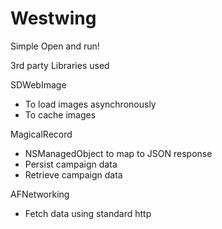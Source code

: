 Westwing
========
Simple Open and run!

3rd party Libraries used

SDWebImage
- To load images asynchronously
- To cache images 

MagicalRecord
- NSManagedObject to map to JSON response
- Persist campaign data
- Retrieve campaign data

AFNetworking
- Fetch data using standard http

